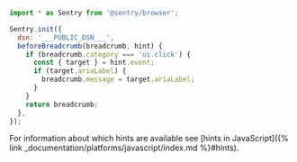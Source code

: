 ```javascript
import * as Sentry from '@sentry/browser';

Sentry.init({
  dsn: '___PUBLIC_DSN___',
  beforeBreadcrumb(breadcrumb, hint) {
    if (breadcrumb.category === 'ui.click') {
      const { target } = hint.event;
      if (target.ariaLabel) {
        breadcrumb.message = target.ariaLabel;
      }
    }
    return breadcrumb;
  },
});
```

For information about which hints are available see [hints in JavaScript]({% link _documentation/platforms/javascript/index.md %}#hints).
